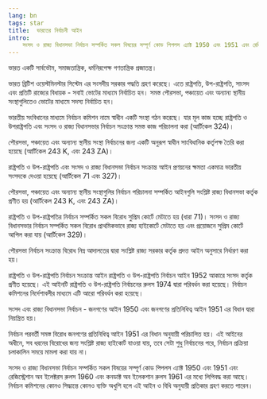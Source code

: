 ```yaml
---
lang: bn
tags: star
title:  ভারতের নির্বাচনী আইন
intro:
    সংসদ ও রাজ্য বিধানসভা নির্বাচন সম্পর্কিত সকল বিষয়ের সম্পূর্ণ কোড পিপলস এ্যাক্ট 1950 এবং 1951 এবং রেজিস্ট্রেশান অব ইলেক্টরস রুলস 1960 এবং কনডাক্ট অব ইলেকশান রুলস 1961 এর মধ্যে  লিপিবদ্ধ করা আছে। নির্বাচন কমিশনের কোনও সিদ্ধান্তে কোনও ব্যক্তি অখুশি হলে এই আইন ও বিধি অনুযায়ী প্রতিকার গ্রহণ করতে পারেন।
---
```


ভারত একটি সার্বভৌম, সমাজতান্ত্রিক, ধর্মনিরপেক্ষ গণতান্ত্রিক প্রজাতন্ত্র।


ভারত ব্রিটিশ ওয়েস্টমিনস্টার সিস্টেম এর সংসদীয় সরকার পদ্ধতি গ্রহণ করেছে। এতে রাষ্ট্রপতি, উপ-রাষ্ট্রপতি, সাংসদ এবং প্রতিটি রাজ্যের বিধায়ক - সবাই ভোটের মাধ্যমে নির্বাচিত হন। সমস্ত পৌরসভা, পঞ্চায়েত এবং অন্যান্য স্থানীয় সংস্থাগুলিতেও ভোটের মাধ্যমে সদস্য নির্বাচিত হন।


ভারতীয় সংবিধানের মাধ্যমে নির্বাচন কমিশন নামে স্বাধীন একটি সংস্থা গঠন করেছে। যার মূল কাজ হচ্ছে রাষ্ট্রপতি ও উপরাষ্ট্রপতি এবং সংসদ ও রাজ্য বিধানসভার নির্বাচন সংক্রান্ত সমস্ত কাজ পরিচালনা করা (আর্টিকেল 324)।


পৌরসভা, পঞ্চায়েত এবং অন্যান্য স্থানীয় সংস্থা  নির্বাচনের জন্য একটি অনুরূপ স্বাধীন সাংবিধানিক কর্তৃপক্ষ তৈরি করা হয়েছে (আর্টিকেল 243 K, এবং 243 ZA)।


রাষ্ট্রপতি ও উপ-রাষ্ট্রপতি এবং সংসদ ও রাজ্য বিধানসভা নির্বাচন সংক্রান্ত আইন প্রণয়নের ক্ষমতা একমাত্র ভারতীয় সংসদকে দেওয়া হয়েছে (আর্টিকেল 71 এবং 327)।

 
পৌরসভা, পঞ্চায়েত এবং অন্যান্য স্থানীয় সংস্থাগুলির নির্বাচন পরিচালনা সম্পর্কিত আইনগুলি সংশ্লিষ্ট রাজ্য বিধানসভা কর্তৃক প্রণীত হয় (আর্টিকেল 243 K, এবং 243 ZA)।


রাষ্ট্রপতি ও উপ-রাষ্ট্রপতির নির্বাচন সম্পর্কিত সকল বিরোধ সুপ্রিম কোর্টে মেটাতে হয় (ধারা 71)। সংসদ ও রাজ্য বিধানসভার নির্বাচন সম্পর্কিত সকল বিরোধ প্রাথমিকভাবে রাজ্য হাইকোর্টে মেটাতে হয় এবং প্রয়োজনে সুপ্রিম কোর্টে আপিল করা যায় (আর্টিকেল 329)।


পৌরসভা নির্বাচন সংক্রান্ত বিরোধ নিম্ন আদালতের দ্বারা সংশ্লিষ্ট রাজ্য সরকার কর্তৃক প্রদত্ত আইন অনুসারে নির্ধারণ করা হয়।


রাষ্ট্রপতি ও উপ-রাষ্ট্রপতি নির্বাচন সংক্রান্ত আইন রাষ্ট্রপতি ও উপ-রাষ্ট্রপতি নির্বাচন আইন 1952 আকারে সংসদ কর্তৃক প্রণীত হয়েছে। এই আইনটি রাষ্ট্রপতি ও উপ-রাষ্ট্রপতি নির্বাচনের রুলস 1974 দ্বারা পরিবর্ধন করা হয়েছে। নির্বাচন কমিশনের নির্দেশাবলীর মাধ্যমে এটি আরো পরিবর্ধন করা হয়েছে।


সংসদ এবং রাজ্য বিধানসভা নির্বাচন - জনগণের আইন 1950 এবং জনগণের প্রতিনিধিত্ব আইন 1951 এর বিধান দ্বারা নিয়ন্ত্রিত হয়।


নির্বাচন পরবর্তী সমস্ত বিরোধ জনগণের প্রতিনিধিত্ব আইন 1951 এর বিধান অনুযায়ী পরিচালিত হয়। এই আইনের অধীনে, সব ধরনের বিরোধের জন্য সংশ্লিষ্ট রাজ্য হাইকোর্ট যাওয়া যায়, তবে সেটা শুধু নির্বাচনের পরে, নির্বাচন প্রক্রিয়া চলাকালিন সময়ে মামলা করা যায় না।


সংসদ ও রাজ্য বিধানসভা নির্বাচন সম্পর্কিত সকল বিষয়ের সম্পূর্ণ কোড পিপলস এ্যাক্ট 1950 এবং 1951 এবং রেজিস্ট্রেশান অব ইলেক্টরস রুলস 1960 এবং কনডাক্ট অব ইলেকশান রুলস 1961 এর মধ্যে  লিপিবদ্ধ করা আছে। নির্বাচন কমিশনের কোনও সিদ্ধান্তে কোনও ব্যক্তি অখুশি হলে এই আইন ও বিধি অনুযায়ী প্রতিকার গ্রহণ করতে পারেন।  
